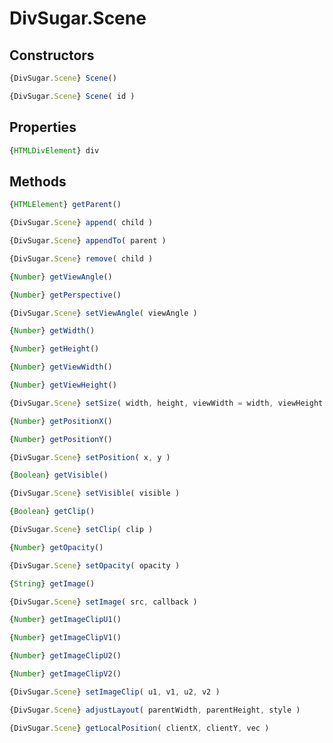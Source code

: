 DivSugar.Scene
==============

Constructors
------------

```javascript
{DivSugar.Scene} Scene()
```

```javascript
{DivSugar.Scene} Scene( id )
```

Properties
----------

```javascript
{HTMLDivElement} div
```

Methods
-------

```javascript
{HTMLElement} getParent()
```

```javascript
{DivSugar.Scene} append( child )
```

```javascript
{DivSugar.Scene} appendTo( parent )
```

```javascript
{DivSugar.Scene} remove( child )
```

```javascript
{Number} getViewAngle()
```

```javascript
{Number} getPerspective()
```

```javascript
{DivSugar.Scene} setViewAngle( viewAngle )
```

```javascript
{Number} getWidth()
```

```javascript
{Number} getHeight()
```

```javascript
{Number} getViewWidth()
```

```javascript
{Number} getViewHeight()
```

```javascript
{DivSugar.Scene} setSize( width, height, viewWidth = width, viewHeight = height )
```

```javascript
{Number} getPositionX()
```

```javascript
{Number} getPositionY()
```

```javascript
{DivSugar.Scene} setPosition( x, y )
```

```javascript
{Boolean} getVisible()
```

```javascript
{DivSugar.Scene} setVisible( visible )
```

```javascript
{Boolean} getClip()
```

```javascript
{DivSugar.Scene} setClip( clip )
```

```javascript
{Number} getOpacity()
```

```javascript
{DivSugar.Scene} setOpacity( opacity )
```

```javascript
{String} getImage()
```

```javascript
{DivSugar.Scene} setImage( src, callback )
```

```javascript
{Number} getImageClipU1()
```

```javascript
{Number} getImageClipV1()
```

```javascript
{Number} getImageClipU2()
```

```javascript
{Number} getImageClipV2()
```

```javascript
{DivSugar.Scene} setImageClip( u1, v1, u2, v2 )
```

```javascript
{DivSugar.Scene} adjustLayout( parentWidth, parentHeight, style )
```

```javascript
{DivSugar.Scene} getLocalPosition( clientX, clientY, vec )
```
